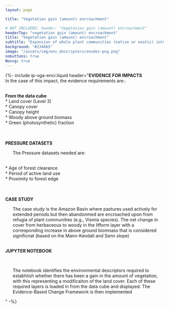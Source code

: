 ```yaml
---
layout: page

title: "Vegetation gain (amount) encroachment"

# NOT INCLUDED: header: "Vegetation gain (amount) encroachment"
headerTop: "vegetation gain (amount) encroachment"
title: "Vegetation gain (amount) encroachment"
subtitle: "Expansion of whole plant communities (native or exotic) into an area as a consequence of an increase in woody plant density or extent so that the natural equilibrium of woody plant layer (trees and shrubs) and herbaceous (grass and forb) layer densities is shifted towards woody species. "
background: "#234665"
image: "/assets/img/env_descriptors/envdes-png.png"
nobuttons: true
Nosvg: true
---
```


{%-
include ip-vga-encr.liquid
header="<strong>EVIDENCE FOR IMPACTS</strong> <br>  In the case of this impact, the evidence requirements are:.

<br/><strong>From the data cube </strong>
<br/>* Land cover (Level 3)
<br/>* Canopy cover 
<br/>* Canopy height
<br/>* Woody above ground biomass
<br/>* Green (photosynthetic) fraction

<br><br><strong>PRESSURE DATASETS</strong>
<br><ul> The Pressure datasets needed are:</ul>

<br/>* Age of forest clearance
<br/>* Period of active land use
<br/>* Proximity to forest edge


<br><br><strong>CASE STUDY</strong>
<br><ul> The case study is the Amazon Basin where pastures used actively for extended periods but then abandonmed are encroached upon from refugia of plant communities (e.g., Vismia species).  The net change in cover from herbaceous to woody in the lifform layer with a corresponding increase in above ground biomnass that is considered significnat (based on the Mann-Kendall and Senn slope) </ul>

<br><strong>JUPYTER NOTEBOOK</strong>

<br><ul> The notebook identifies the environmental descriptors required to estabhlish whether there has been a gain in the amount of vegetation, with this representing a modificaiton of the land cover.  Each of these required layers is loaded in from the data cube and displayed.  The Evidence-Based Change Framework is then implemented  </ul> 

"
-%}
